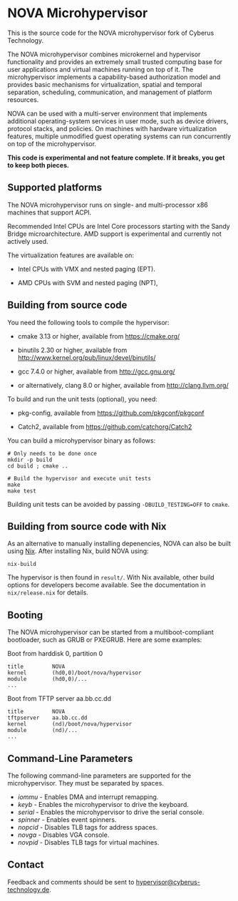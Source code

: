 NOVA Microhypervisor
====================

This is the source code for the NOVA microhypervisor fork of Cyberus
Technology.

The NOVA microhypervisor combines microkernel and hypervisor functionality
and provides an extremely small trusted computing base for user applications
and virtual machines running on top of it. The microhypervisor implements a
capability-based authorization model and provides basic mechanisms for
virtualization, spatial and temporal separation, scheduling, communication,
and management of platform resources.

NOVA can be used with a multi-server environment that implements additional
operating-system services in user mode, such as device drivers, protocol
stacks, and policies. On machines with hardware virtualization features,
multiple unmodified guest operating systems can run concurrently on top of
the microhypervisor.

**This code is experimental and not feature complete. If it breaks, you get
  to keep both pieces.**


Supported platforms
-------------------

The NOVA microhypervisor runs on single- and multi-processor x86 machines
that support ACPI.

Recommended Intel CPUs are Intel Core processors starting with the Sandy Bridge
microarchitecture. AMD support is experimental and currently not actively used.

The virtualization features are available on:

- Intel CPUs with VMX and nested paging (EPT).

- AMD CPUs with SVM and nested paging (NPT),


Building from source code
-------------------------

You need the following tools to compile the hypervisor:

- cmake 3.13 or higher,
  available from https://cmake.org/

- binutils 2.30 or higher,
  available from http://www.kernel.org/pub/linux/devel/binutils/

- gcc 7.4.0 or higher, available from http://gcc.gnu.org/

- or alternatively, clang 8.0 or higher, available from http://clang.llvm.org/

To build and run the unit tests (optional), you need:

- pkg-config, available from https://github.com/pkgconf/pkgconf

- Catch2, available from https://github.com/catchorg/Catch2

You can build a microhypervisor binary as follows:

    # Only needs to be done once
    mkdir -p build
    cd build ; cmake ..
    
    # Build the hypervisor and execute unit tests
    make
    make test

Building unit tests can be avoided by passing `-DBUILD_TESTING=OFF` to
`cmake`.


Building from source code with Nix
----------------------------------

As an alternative to manually installing depenencies, NOVA can also be
built using [Nix](https://nixos.org/nix/). After installing Nix, build
NOVA using:

    nix-build

The hypervisor is then found in `result/`. With Nix available, other
build options for developers become available. See the documentation
in `nix/release.nix` for details.


Booting
-------

The NOVA microhypervisor can be started from a multiboot-compliant
bootloader, such as GRUB or PXEGRUB. Here are some examples:

Boot from harddisk 0, partition 0

    title         NOVA
    kernel        (hd0,0)/boot/nova/hypervisor
    module        (hd0,0)/...
    ...

Boot from TFTP server aa.bb.cc.dd

    title         NOVA
    tftpserver    aa.bb.cc.dd
    kernel        (nd)/boot/nova/hypervisor
    module        (nd)/...
    ...


Command-Line Parameters
-----------------------

The following command-line parameters are supported for the microhypervisor.
They must be separated by spaces.

- *iommu*	- Enables DMA and interrupt remapping.
- *keyb*	- Enables the microhypervisor to drive the keyboard.
- *serial*	- Enables the microhypervisor to drive the serial console.
- *spinner*	- Enables event spinners.
- *nopcid*	- Disables TLB tags for address spaces.
- *novga*  	- Disables VGA console.
- *novpid* 	- Disables TLB tags for virtual machines.


Contact
-------

Feedback and comments should be sent to hypervisor@cyberus-technology.de.
